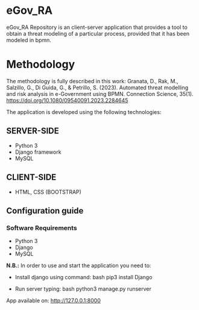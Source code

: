 # eGov_RA
eGov_RA Repository is an client-server application that provides a tool to obtain a threat modeling of a particular process, provided that it has been modeled in bpmn.

# Methodology

The methodology is fully described in this work:
Granata, D., Rak, M., Salzillo, G., Di Guida, G., & Petrillo, S. (2023). Automated threat modelling and risk analysis in e-Government using BPMN. Connection Science, 35(1). https://doi.org/10.1080/09540091.2023.2284645

The application is developed using the following technologies:

## SERVER-SIDE
* Python 3
* Django framework
* MySQL
## CLIENT-SIDE
* HTML, CSS (BOOTSTRAP)

## Configuration guide
### Software Requirements

* Python 3
* Django
* MySQL

**N.B.:** In order to use and start the application you need to:

* Install django using command: bash pip3 install Django

* Run server typing: bash python3 manage.py runserver

App available on: http://127.0.0.1:8000
